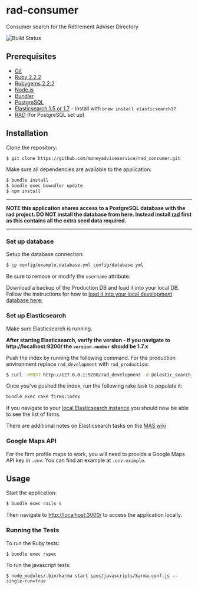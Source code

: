# rad-consumer

Consumer search for the Retirement Adviser Directory

![Build Status](https://travis-ci.org/moneyadviceservice/rad_consumer.svg?branch=master)

## Prerequisites

* [Git](http://git-scm.com)
* [Ruby 2.2.2](http://www.ruby-lang.org/en)
* [Rubygems 2.2.2](http://rubygems.org)
* [Node.js](http://nodejs.org/)
* [Bundler](http://bundler.io)
* [PostgreSQL](http://www.postgresql.org/)
* [Elasticsearch 1.5 or 1.7](https://www.elastic.co/products/elasticsearch) - install with `brew install elasticsearch17`
* [RAD](https://github.com/moneyadviceservice/rad) (for PostgreSQL set up)

## Installation

Clone the repository:

```sh
$ git clone https://github.com/moneyadviceservice/rad_consumer.git
```

Make sure all dependencies are available to the application:

```sh
$ bundle install
$ bundle exec bowndler update
$ npm install
```

---

**NOTE this application shares access to a PostgreSQL database with the rad
project. DO NOT install the database from here. Instead install
[rad](https://github.com/moneyadviceservice/rad) first as this contains all the
extra seed data required.**

---


### Set up database

Setup the database connection:

```sh
$ cp config/example.database.yml config/database.yml
```
Be sure to remove or modify the `username` attribute.

Download a backup of the Production DB and load it into your local DB. Follow the instructions for how to [load it into your local development database here:](https://moneyadviceserviceuk.atlassian.net/wiki/pages/viewpage.action?pageId=63635527#DatabaseTasks(PostgreSQL)-Loadintoyourlocaldevelopmentdatabase)

### Set up Elasticsearch

Make sure Elasticsearch is running. 

__After starting Elasticsearch, verify the version - if you navigate to http://localhost:9200/ the `version.number` should be 1.7.x__

Push the index by running the following command. For the production environment replace `rad_development` with
`rad_production`:

```sh
$ curl -XPOST http://127.0.0.1:9200/rad_development -d @elastic_search_mapping.json
```

Once you've pushed the index, run the following rake task to populate it:
```sh
bundle exec rake firms:index
```
If you navigate to your [local Elasticsearch instance](http://localhost:9200/rad_development/firms/_search) you should now be able to see the list of firms.

There are additional notes on Elasticsearch tasks on the [MAS wiki](https://moneyadviceserviceuk.atlassian.net/wiki/display/RRAD/Elasticsearch+Tasks)

### Google Maps API

For the firm profile maps to work, you will need to provide a Google Maps API
key in `.env`. You can find an example at `.env.example`.

## Usage

Start the application:

```sh
$ bundle exec rails s
```

Then navigate to [http://localhost:3000/](http://localhost:3000/) to access the
application locally.

### Running the Tests

To run the Ruby tests:

```sh
$ bundle exec rspec
```

To run the javascript tests:

```
$ node_modules/.bin/karma start spec/javascripts/karma.conf.js --single-run=true
```
